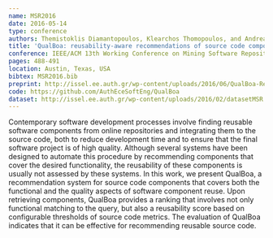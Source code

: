 ```yaml
---
name: MSR2016
date: 2016-05-14
type: conference
authors: Themistoklis Diamantopoulos, Klearchos Thomopoulos, and Andreas Symeonidis
title: 'QualBoa: reusability-aware recommendations of source code components'
conference: IEEE/ACM 13th Working Conference on Mining Software Repositories (MSR)
pages: 488-491
location: Austin, Texas, USA
bibtex: MSR2016.bib
preprint: http://issel.ee.auth.gr/wp-content/uploads/2016/06/QualBoa-Reusability-aware-Recommendations-of-Source-Code-Components.pdf
code: https://github.com/AuthEceSoftEng/QualBoa
dataset: http://issel.ee.auth.gr/wp-content/uploads/2016/02/datasetMSR.zip
---
```


Contemporary software development processes involve finding reusable software 
components from online repositories and integrating them to the source code, both to 
reduce development time and to ensure that the final software project is of high 
quality. Although several systems have been designed to automate this procedure by 
recommending components that cover the desired functionality, the reusability of these 
components is usually not assessed by these systems. In this work, we present QualBoa, 
a recommendation system for source code components that covers both the functional and 
the quality aspects of software component reuse. Upon retrieving components, QualBoa 
provides a ranking that involves not only functional matching to the query, but also a 
reusability score based on configurable thresholds of source code metrics. The 
evaluation of QualBoa indicates that it can be effective for recommending reusable 
source code.

